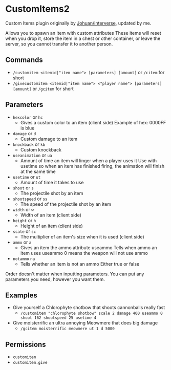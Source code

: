 # CustomItems2
Custom Items plugin originally by [Johuan/Interverse](https://github.com/Interverse/CustomItems), updated by me.

Allows you to spawn an item with custom attributes These items will reset when you drop it, store the item in a chest or other container, or leave the server, so you cannot transfer it to another person.

## Commands
- `/customitem <itemid|"item name"> [parameters] [amount]`  or `/citem` for short
- `/givecustomitem <itemid|"item name"> <"player name"> [parameters] [amount]` or `/gcitem` for short

## Parameters
- `hexcolor` or `hc` 
  - Gives a custom color to an item (client side) Example of hex: 0000FF is blue 
- `damage` or `d` 
  - Custom damage to an item 
- `knockback` or `kb` 
  - Custom knockback 
- `useanimation` or `ua` 
  - Amount of time an item will linger when a player uses it Use with usetime so when an item has finished firing, the animation will finish at the same time 
- `usetime` or `ut` 
  - Amount of time it takes to use 
- `shoot` or `s` 
  - The projectile shot by an item 
- `shootspeed` or `ss` 
  - The speed of the projectile shot by an item 
- `width` or `w` 
  - Width of an item (client side) 
- `height` or `h` 
  - Height of an item (client side) 
- `scale` or `sc` 
  - The multiplier of an item's size when it is used (client side) 
- `ammo` or `a` 
  - Gives an item the ammo attribute useammo Tells when ammo an item uses useammo 0 means the weapon will not use ammo 
- `notammo` `na` 
  - Tells whether an item is not an ammo Either true or false 

Order doesn't matter when inputting parameters. You can put any parameters you need, however you want them.

## Examples 
- Give yourself a Chlorophyte shotbow that shoots cannonballs really fast
  - `/customitem "chlorophyte shotbow" scale 2 damage 400 useammo 0 shoot 162 shootspeed 25 usetime 4`
- Give moisterrific an ultra annoying Meowmere that does big damage
  - `/gcitem moisterrific meowmere ut 1 d 5000`

## Permissions
- `customitem `
- `customitem.give`
